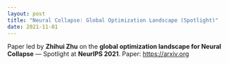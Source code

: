 ```yaml
---
layout: post
title: "Neural Collapse: Global Optimization Landscape (Spotlight)"
date: 2021-11-01
---
```

Paper led by **Zhihui Zhu** on the **global optimization landscape for Neural Collapse** — Spotlight at **NeurIPS 2021**. Paper: https://arxiv.org
